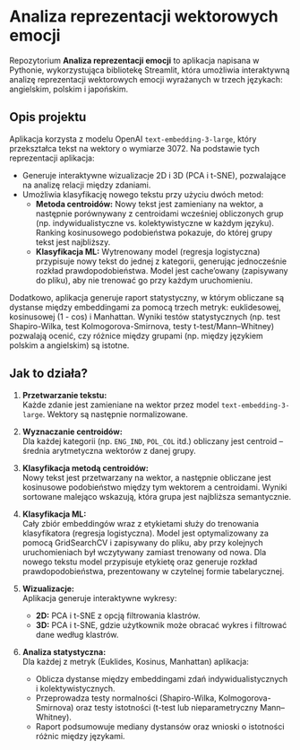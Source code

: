 # Analiza reprezentacji wektorowych emocji

Repozytorium **Analiza reprezentacji emocji** to aplikacja napisana w Pythonie, wykorzystująca bibliotekę Streamlit, która umożliwia interaktywną analizę reprezentacji wektorowych emocji wyrażanych w trzech językach: angielskim, polskim i japońskim.

## Opis projektu

Aplikacja korzysta z modelu OpenAI `text-embedding-3-large`, który przekształca tekst na wektory o wymiarze 3072. Na podstawie tych reprezentacji aplikacja:
- Generuje interaktywne wizualizacje 2D i 3D (PCA i t-SNE), pozwalające na analizę relacji między zdaniami.
- Umożliwia klasyfikację nowego tekstu przy użyciu dwóch metod:
  - **Metoda centroidów:** Nowy tekst jest zamieniany na wektor, a następnie porównywany z centroidami wcześniej obliczonych grup (np. indywidualistyczne vs. kolektywistyczne w każdym języku). Ranking kosinusowego podobieństwa pokazuje, do której grupy tekst jest najbliższy.
  - **Klasyfikacja ML:** Wytrenowany model (regresja logistyczna) przypisuje nowy tekst do jednej z kategorii, generując jednocześnie rozkład prawdopodobieństwa. Model jest cache’owany (zapisywany do pliku), aby nie trenować go przy każdym uruchomieniu.

Dodatkowo, aplikacja generuje raport statystyczny, w którym obliczane są dystanse między embeddingami za pomocą trzech metryk: euklidesowej, kosinusowej (1 - cos) i Manhattan. Wyniki testów statystycznych (np. test Shapiro-Wilka, test Kolmogorova-Smirnova, testy t-test/Mann–Whitney) pozwalają ocenić, czy różnice między grupami (np. między językiem polskim a angielskim) są istotne.

## Jak to działa?

1. **Przetwarzanie tekstu:**  
   Każde zdanie jest zamieniane na wektor przez model `text-embedding-3-large`. Wektory są następnie normalizowane.

2. **Wyznaczanie centroidów:**  
   Dla każdej kategorii (np. `ENG_IND`, `POL_COL` itd.) obliczany jest centroid – średnia arytmetyczna wektorów z danej grupy.

3. **Klasyfikacja metodą centroidów:**  
   Nowy tekst jest przetwarzany na wektor, a następnie obliczane jest kosinusowe podobieństwo między tym wektorem a centroidami. Wyniki sortowane malejąco wskazują, która grupa jest najbliższa semantycznie.

4. **Klasyfikacja ML:**  
   Cały zbiór embeddingów wraz z etykietami służy do trenowania klasyfikatora (regresja logistyczna). Model jest optymalizowany za pomocą GridSearchCV i zapisywany do pliku, aby przy kolejnych uruchomieniach był wczytywany zamiast trenowany od nowa. Dla nowego tekstu model przypisuje etykietę oraz generuje rozkład prawdopodobieństwa, prezentowany w czytelnej formie tabelarycznej.

5. **Wizualizacje:**  
   Aplikacja generuje interaktywne wykresy:
   - **2D:** PCA i t-SNE z opcją filtrowania klastrów.
   - **3D:** PCA i t-SNE, gdzie użytkownik może obracać wykres i filtrować dane według klastrów.

6. **Analiza statystyczna:**  
   Dla każdej z metryk (Euklides, Kosinus, Manhattan) aplikacja:
   - Oblicza dystanse między embeddingami zdań indywidualistycznych i kolektywistycznych.
   - Przeprowadza testy normalności (Shapiro-Wilka, Kolmogorova-Smirnova) oraz testy istotności (t-test lub nieparametryczny Mann–Whitney).
   - Raport podsumowuje mediany dystansów oraz wnioski o istotności różnic między językami.
